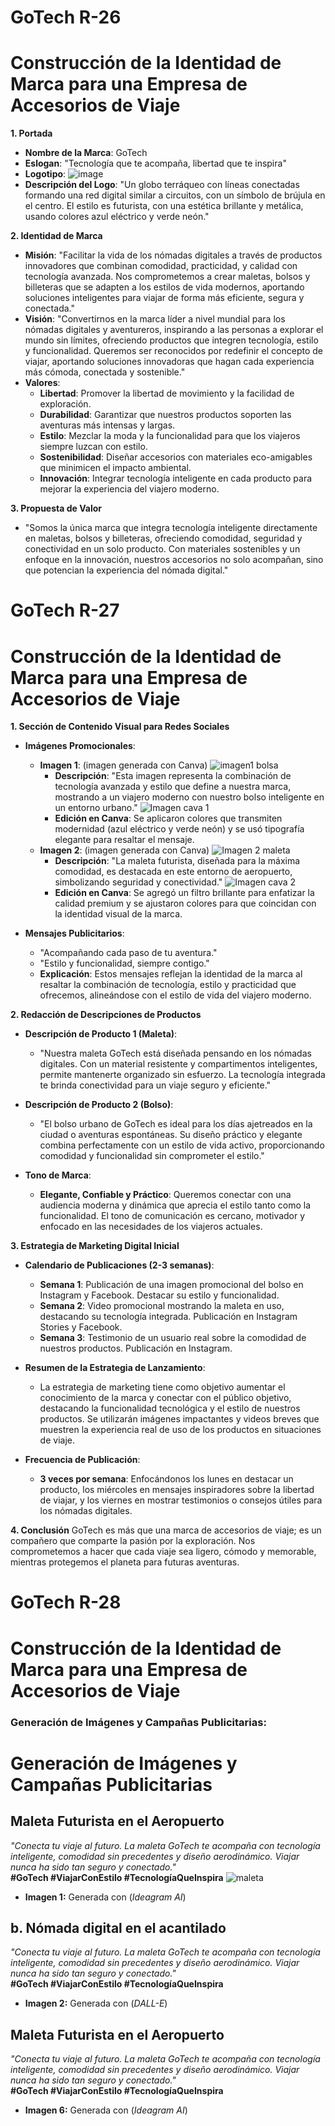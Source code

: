 # GoTech R-26 

# Construcción de la Identidad de Marca para una Empresa de Accesorios de Viaje

**1. Portada**

- **Nombre de la Marca**: GoTech
- **Eslogan**: "Tecnología que te acompaña, libertad que te inspira"
- **Logotipo**:
![image](https://github.com/user-attachments/assets/66255eda-d46e-47b4-94ef-1a9e6a4df574)
- **Descripción del Logo**: "Un globo terráqueo con líneas conectadas formando una red digital similar a circuitos, con un símbolo de brújula en el centro. El estilo es futurista, con una estética brillante y metálica, usando colores azul eléctrico y verde neón."

**2. Identidad de Marca**

- **Misión**: "Facilitar la vida de los nómadas digitales a través de productos innovadores que combinan comodidad, practicidad, y calidad con tecnología avanzada. Nos comprometemos a crear maletas, bolsos y billeteras que se adapten a los estilos de vida modernos, aportando soluciones inteligentes para viajar de forma más eficiente, segura y conectada."
- **Visión**: "Convertirnos en la marca líder a nivel mundial para los nómadas digitales y aventureros, inspirando a las personas a explorar el mundo sin límites, ofreciendo productos que integren tecnología, estilo y funcionalidad. Queremos ser reconocidos por redefinir el concepto de viajar, aportando soluciones innovadoras que hagan cada experiencia más cómoda, conectada y sostenible."
- **Valores**:
  - **Libertad**: Promover la libertad de movimiento y la facilidad de exploración.
  - **Durabilidad**: Garantizar que nuestros productos soporten las aventuras más intensas y largas.
  - **Estilo**: Mezclar la moda y la funcionalidad para que los viajeros siempre luzcan con estilo.
  - **Sostenibilidad**: Diseñar accesorios con materiales eco-amigables que minimicen el impacto ambiental.
  - **Innovación**: Integrar tecnología inteligente en cada producto para mejorar la experiencia del viajero moderno.
 
**3. Propuesta de Valor**

- "Somos la única marca que integra tecnología inteligente directamente en maletas, bolsos y billeteras, ofreciendo comodidad, seguridad y conectividad en un solo producto. Con materiales sostenibles y un enfoque en la innovación, nuestros accesorios no solo acompañan, sino que potencian la experiencia del nómada digital."

# GoTech R-27 

# Construcción de la Identidad de Marca para una Empresa de Accesorios de Viaje

**1. Sección de Contenido Visual para Redes Sociales**

- **Imágenes Promocionales**:
  - **Imagen 1**: (imagen generada con Canva)
![imagen1 bolsa](https://github.com/RonaldAcost/GoTech/blob/proyectodemoprewor/imagen%201%20maleta..jpg?raw=true)
    - **Descripción**: "Esta imagen representa la combinación de tecnología avanzada y estilo que define a nuestra marca, mostrando a un viajero moderno con nuestro bolso inteligente en un entorno urbano."
![Imagen cava 1](https://github.com/RonaldAcost/GoTech/blob/proyectodemoprewor/Go.png?raw=true)
    - **Edición en Canva**: Se aplicaron colores que transmiten modernidad (azul eléctrico y verde neón) y se usó tipografía elegante para resaltar el mensaje.
  - **Imagen 2**: (imagen generada con Canva)
![Imagen 2 maleta](https://github.com/RonaldAcost/GoTech/blob/proyectodemoprewor/imagen%202%20maleta%20._.jpg?raw=true)
    - **Descripción**: "La maleta futurista, diseñada para la máxima comodidad, es destacada en este entorno de aeropuerto, simbolizando seguridad y conectividad."
![Imagen cava 2](https://github.com/RonaldAcost/GoTech/blob/proyectodemoprewor/Maleta%202.png?raw=true)
    - **Edición en Canva**: Se agregó un filtro brillante para enfatizar la calidad premium y se ajustaron colores para que coincidan con la identidad visual de la marca.

- **Mensajes Publicitarios**:
  - "Acompañando cada paso de tu aventura."
  - "Estilo y funcionalidad, siempre contigo."
  - **Explicación**: Estos mensajes reflejan la identidad de la marca al resaltar la combinación de tecnología, estilo y practicidad que ofrecemos, alineándose con el estilo de vida del viajero moderno.

**2. Redacción de Descripciones de Productos**

- **Descripción de Producto 1 (Maleta)**:
  - "Nuestra maleta GoTech está diseñada pensando en los nómadas digitales. Con un material resistente y compartimentos inteligentes, permite mantenerte organizado sin esfuerzo. La tecnología integrada te brinda conectividad para un viaje seguro y eficiente."

- **Descripción de Producto 2 (Bolso)**:
  - "El bolso urbano de GoTech es ideal para los días ajetreados en la ciudad o aventuras espontáneas. Su diseño práctico y elegante combina perfectamente con un estilo de vida activo, proporcionando comodidad y funcionalidad sin comprometer el estilo."

- **Tono de Marca**:
  - **Elegante, Confiable y Práctico**: Queremos conectar con una audiencia moderna y dinámica que aprecia el estilo tanto como la funcionalidad. El tono de comunicación es cercano, motivador y enfocado en las necesidades de los viajeros actuales.

**3. Estrategia de Marketing Digital Inicial**

- **Calendario de Publicaciones (2-3 semanas)**:
  - **Semana 1**: Publicación de una imagen promocional del bolso en Instagram y Facebook. Destacar su estilo y funcionalidad.
  - **Semana 2**: Video promocional mostrando la maleta en uso, destacando su tecnología integrada. Publicación en Instagram Stories y Facebook.
  - **Semana 3**: Testimonio de un usuario real sobre la comodidad de nuestros productos. Publicación en Instagram.

- **Resumen de la Estrategia de Lanzamiento**:
  - La estrategia de marketing tiene como objetivo aumentar el conocimiento de la marca y conectar con el público objetivo, destacando la funcionalidad tecnológica y el estilo de nuestros productos. Se utilizarán imágenes impactantes y videos breves que muestren la experiencia real de uso de los productos en situaciones de viaje.

- **Frecuencia de Publicación**:
  - **3 veces por semana**: Enfocándonos los lunes en destacar un producto, los miércoles en mensajes inspiradores sobre la libertad de viajar, y los viernes en mostrar testimonios o consejos útiles para los nómadas digitales.

**4. Conclusión**
GoTech es más que una marca de accesorios de viaje; es un compañero que comparte la pasión por la exploración. Nos comprometemos a hacer que cada viaje sea ligero, cómodo y memorable, mientras protegemos el planeta para futuras aventuras.

# GoTech R-28 

# Construcción de la Identidad de Marca para una Empresa de Accesorios de Viaje
### Generación de Imágenes y Campañas Publicitarias:  

# Generación de Imágenes y Campañas Publicitarias

## Maleta Futurista en el Aeropuerto
*"Conecta tu viaje al futuro. La maleta GoTech te acompaña con tecnología inteligente, comodidad sin precedentes y diseño aerodinámico. Viajar nunca ha sido tan seguro y conectado."*  
**#GoTech #ViajarConEstilo #TecnologíaQueInspira**
![maleta](https://github.com/RonaldAcost/GoTech/blob/proyectodemoprewor/1.maleta.png?raw=true)
- **Imagen 1:** Generada con (*Ideagram AI*)  


## b.	Nómada digital en el acantilado 
*"Conecta tu viaje al futuro. La maleta GoTech te acompaña con tecnología inteligente, comodidad sin precedentes y diseño aerodinámico. Viajar nunca ha sido tan seguro y conectado."*  
**#GoTech #ViajarConEstilo #TecnologíaQueInspira**

- **Imagen 2:** Generada con (*DALL-E*)  
 

## Maleta Futurista en el Aeropuerto
*"Conecta tu viaje al futuro. La maleta GoTech te acompaña con tecnología inteligente, comodidad sin precedentes y diseño aerodinámico. Viajar nunca ha sido tan seguro y conectado."*  
**#GoTech #ViajarConEstilo #TecnologíaQueInspira**

- **Imagen 6:** Generada con (*Ideagram AI*)  
